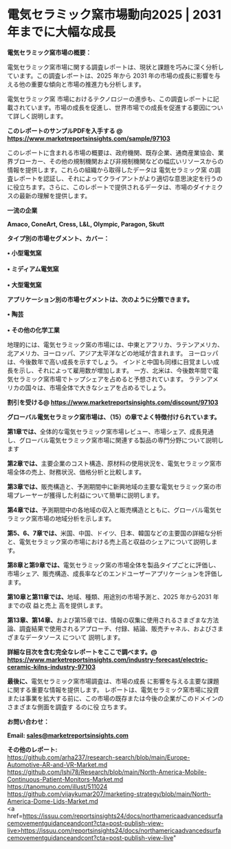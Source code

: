 # 電気セラミック窯市場動向2025 | 2031年までに大幅な成長

<strong><b>電気セラミック窯市場の概要：</b></strong>

電気セラミック窯市場に関する調査レポートは、現状と課題を巧みに深く分析しています。この調査レポートは、2025 年から 2031 年の市場の成長に影響を与える他の重要な傾向と市場の推進力も分析します。

電気セラミック窯 市場におけるテクノロジーの進歩も、この調査レポートに記載されています。市場の成長を促進し、世界市場での成長を促進する要因について詳しく説明します。

<strong>このレポートのサンプルPDFを入手する @ <a href=https://www.marketreportsinsights.com/sample/97103>https://www.marketreportsinsights.com/sample/97103</a></strong>

このレポートに含まれる市場の概要は、政府機関、既存企業、通商産業協会、業界ブローカー、その他の規制機関および非規制機関などの幅広いリソースからの情報を提供します。これらの組織から取得したデータは 電気セラミック窯 の調査レポートを認証し、それによってクライアントがより適切な意思決定を行うのに役立ちます。さらに、このレポートで提供されるデータは、市場のダイナミクスの最新の理解を提供します。

<strong>一流の企業</strong>

<strong><b>Amaco, ConeArt, Cress, L&L, Olympic, Paragon, Skutt</b></strong>

<strong><b>タイプ別の市場セグメント、カバー：</b></strong>

<strong>• 小型電気窯<br><br>• ミディアム電気窯<br><br>• 大型電気窯</strong>

<strong><b>アプリケーション別の市場セグメントは、次のように分類できます。</b></strong>

<strong>• 陶芸<br><br>• その他の化学工業</strong>

 地理的には、電気セラミック窯の市場には、中東とアフリカ、ラテンアメリカ、北アメリカ、ヨーロッパ、アジア太平洋などの地域が含まれます。 ヨーロッパは、今後数年で高い成長を示すでしょう。 インドと中国も同様に目覚ましい成長を示し、それによって雇用数が増加します。 一方、北米は、今後数年間で電気セラミック窯市場でトップシェアを占めると予想されています。 ラテンアメリカの国々は、市場全体で大きなシェアを占めるでしょう。

<strong>割引を受ける@ <a href=https://www.marketreportsinsights.com/discount/97103>https://www.marketreportsinsights.com/discount/97103</a></strong>

<strong><b>グローバル電気セラミック窯市場は、（15）の章でよく特徴付けられています。</b></strong>

<strong><b>第</b></strong><strong><b>1章では、</b></strong>全体的な電気セラミック窯市場レビュー、市場シェア、成長見通し、グローバル電気セラミック窯市場に関連する製品の専門分野について説明します

<strong><b>第2章では、</b></strong>主要企業のコスト構造、原材料の使用状況を、電気セラミック窯市場全体の売上、財務状況、価格分析と比較します。

<strong><b>第3章では、</b></strong>販売構造と、予測期間中に新興地域の主要な電気セラミック窯の市場プレーヤーが獲得した利益について簡単に説明します。

<strong><b>第4章では、</b></strong>予測期間中の各地域の収入と販売構造とともに、グローバル電気セラミック窯市場の地域分析を示します。

<strong><b>第5、6、7章では、</b></strong>米国、中国、ドイツ、日本、韓国などの主要国の詳細な分析と、電気セラミック窯の市場における売上高と収益のシェアについて説明します。

<strong><b>第8章と第9章では、</b></strong>電気セラミック窯の市場全体を製品タイプごとに評価し、市場シェア、販売構造、成長率などのエンドユーザーアプリケーションを評価します。

<strong><b>第10章と第11章では、</b></strong>地域、種類、用途別の市場予測と、2025 年から2031 年までの収 益と売上 高を提供します。

<strong><b>第13章、第14章、</b></strong>および第15章では、情報の収集に使用されるさまざまな方法論、調査結果で使用されるアプローチ、付録、結論、販売チャネル、およびさまざまなデータソース について 説明します。

<strong>詳細な目次を含む完全なレポートをここで調べます。@ <a href=https://www.marketreportsinsights.com/industry-forecast/electric-ceramic-kilns-industry-97103>https://www.marketreportsinsights.com/industry-forecast/electric-ceramic-kilns-industry-97103</a></strong>

<strong><b>最後に、</b></strong>電気セラミック窯市場調査は、市場の成長 に影響を</a>与える主要な課題に関する重要な情報を提供します。 レポートは、電気セラミック窯市場に投資または事業を拡大する前に、この市場の既存または今後の企業がこのドメインのさまざまな側面を調査す るのに役 立ちます。

<strong><b>お問い合わせ：</b></strong>

<strong>Email: </strong><a href=mailto:sales@marketreportsinsights.com><strong>sales@marketreportsinsights.com</strong></a>

<strong>その他のレポート:</strong>
<br>
<a href=https://github.com/arha237/research-search/blob/main/Europe-Automotive-AR-and-VR-Market.md>https://github.com/arha237/research-search/blob/main/Europe-Automotive-AR-and-VR-Market.md</a>
<br>
<a href=https://github.com/Ishi78/Research/blob/main/North-America-Mobile-Continuous-Patient-Monitors-Market.md>https://github.com/Ishi78/Research/blob/main/North-America-Mobile-Continuous-Patient-Monitors-Market.md</a>
<br>
<a href=https://tanomuno.com/illust/511024>https://tanomuno.com/illust/511024</a>
<br>
<a href=https://github.com/vijaykumar207/marketing-strategy/blob/main/North-America-Dome-Lids-Market.md>https://github.com/vijaykumar207/marketing-strategy/blob/main/North-America-Dome-Lids-Market.md</a>
<br>
<a href=https://issuu.com/reportsinsights24/docs/northamericaadvancedsurfacemovementguidanceandcont?cta=post-publish-view-live>https://issuu.com/reportsinsights24/docs/northamericaadvancedsurfacemovementguidanceandcont?cta=post-publish-view-live</a>"
